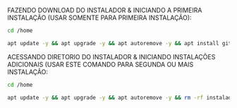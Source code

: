 FAZENDO DOWNLOAD DO INSTALADOR & INICIANDO A PRIMEIRA INSTALAÇÃO (USAR SOMENTE PARA PRIMEIRA INSTALAÇÃO):

```bash
cd /home
```

```bash
apt update -y && apt upgrade -y && apt autoremove -y && apt install git -y && git clone https://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:x-oauth-basic@github.com/whamulti/instalador_whamulti instalador && sudo chmod -R 777 instalador && cd instalador && sudo ./install_primaria
```



ACESSANDO DIRETORIO DO INSTALADOR & INICIANDO INSTALAÇÕES ADICIONAIS (USAR ESTE COMANDO PARA SEGUNDA OU MAIS INSTALAÇÃO:

```bash
cd /home
```

```bash
apt update -y && apt upgrade -y && apt autoremove -y && rm -rf instalador && git clone https://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:x-oauth-basic@github.com/whamulti/instalador_whamulti instalador && sudo chmod -R 777 instalador && cd instalador && sudo ./install_instancia
```
